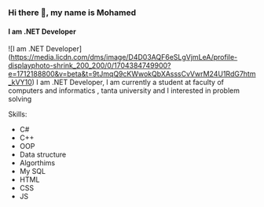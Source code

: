 ### Hi there 👋, my name is Mohamed
#### I am .NET  Developer
![I am .NET  Developer]
(https://media.licdn.com/dms/image/D4D03AQF6eSLgVjmLeA/profile-displayphoto-shrink_200_200/0/1704384749900?e=1712188800&v=beta&t=9tJmqQ9cKWwokQbXAsssCvVwrM24U1RdG7htm_kVY10)
I am .NET  Developer, l am currently a student at faculty of computers and informatics , tanta university and I interested in problem solving

Skills: 
* C# 
* C++ 
* OOP 
* Data structure
* Algorthims
* My SQL
* HTML
* CSS
* JS







